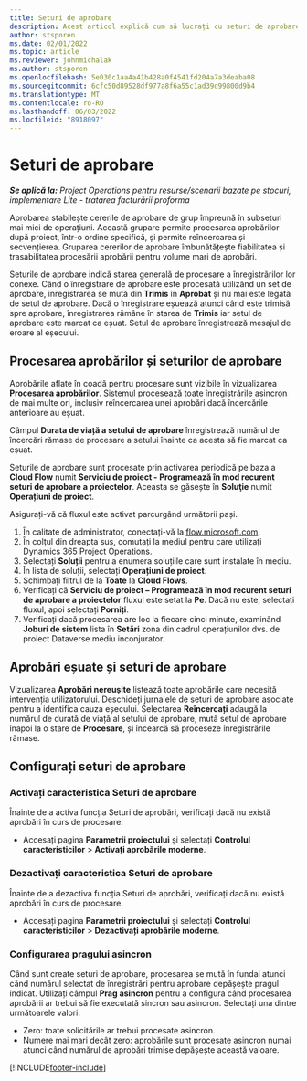 ```yaml
---
title: Seturi de aprobare
description: Acest articol explică cum să lucrați cu seturi de aprobare, solicitări și subseturile acelor operațiuni.
author: stsporen
ms.date: 02/01/2022
ms.topic: article
ms.reviewer: johnmichalak
ms.author: stsporen
ms.openlocfilehash: 5e030c1aa4a41b428a0f4541fd204a7a3deaba08
ms.sourcegitcommit: 6cfc50d89528df977a8f6a55c1ad39d99800d9b4
ms.translationtype: MT
ms.contentlocale: ro-RO
ms.lasthandoff: 06/03/2022
ms.locfileid: "8918097"
---
```

# <a name="approval-sets"></a>Seturi de aprobare

_**Se aplică la:** Project Operations pentru resurse/scenarii bazate pe stocuri, implementare Lite - tratarea facturării proforma_

Aprobarea stabilește cererile de aprobare de grup împreună în subseturi mai mici de operațiuni. Această grupare permite procesarea aprobărilor după proiect, într-o ordine specifică, și permite reîncercarea și secvențierea. Gruparea cererilor de aprobare îmbunătățește fiabilitatea și trasabilitatea procesării aprobării pentru volume mari de aprobări.

Seturile de aprobare indică starea generală de procesare a înregistrărilor lor conexe. Când o înregistrare de aprobare este procesată utilizând un set de aprobare, înregistrarea se mută din **Trimis** în **Aprobat** și nu mai este legată de setul de aprobare. Dacă o înregistrare eșuează atunci când este trimisă spre aprobare, înregistrarea rămâne în starea de **Trimis** iar setul de aprobare este marcat ca eșuat. Setul de aprobare înregistrează mesajul de eroare al eșecului.

## <a name="processing-approvals-and-approval-sets"></a>Procesarea aprobărilor și seturilor de aprobare
Aprobările aflate în coadă pentru procesare sunt vizibile în vizualizarea **Procesarea aprobărilor**. Sistemul procesează toate înregistrările asincron de mai multe ori, inclusiv reîncercarea unei aprobări dacă încercările anterioare au eșuat.

Câmpul **Durata de viață a setului de aprobare** înregistrează numărul de încercări rămase de procesare a setului înainte ca acesta să fie marcat ca eșuat.

Seturile de aprobare sunt procesate prin activarea periodică pe baza a **Cloud Flow** numit **Serviciu de proiect - Programează în mod recurent seturi de aprobare a proiectelor**. Aceasta se găsește în **Soluţie** numit **Operațiuni de proiect**. 

Asigurați-vă că fluxul este activat parcurgând următorii pași.

1. În calitate de administrator, conectați-vă la [flow.microsoft.com](https://powerautomate.microsoft.com).
2. În colțul din dreapta sus, comutați la mediul pentru care utilizați Dynamics 365 Project Operations.
3. Selectați **Soluții** pentru a enumera soluțiile care sunt instalate în mediu.
4. În lista de soluții, selectați **Operațiuni de proiect**.
5. Schimbați filtrul de la **Toate** la **Cloud Flows**.
6. Verificați că **Serviciu de proiect – Programează în mod recurent seturi de aprobare a proiectelor** fluxul este setat la **Pe**. Dacă nu este, selectați fluxul, apoi selectați **Porniți**.
7. Verificați dacă procesarea are loc la fiecare cinci minute, examinând **Joburi de sistem** lista în **Setări** zona din cadrul operațiunilor dvs. de proiect Dataverse mediu inconjurator.

## <a name="failed-approvals-and-approval-sets"></a>Aprobări eșuate și seturi de aprobare
Vizualizarea **Aprobări nereușite** listează toate aprobările care necesită intervenția utilizatorului. Deschideți jurnalele de seturi de aprobare asociate pentru a identifica cauza eșecului.
Selectarea **Reîncercați** adaugă la numărul de durată de viață al setului de aprobare, mută setul de aprobare înapoi la o stare de **Procesare**, și încearcă să proceseze înregistrările rămase.

## <a name="configure-approval-sets"></a>Configurați seturi de aprobare

### <a name="enable-the-approval-sets-feature"></a>Activați caracteristica Seturi de aprobare
Înainte de a activa funcția Seturi de aprobări, verificați dacă nu există aprobări în curs de procesare.

- Accesați pagina **Parametrii proiectului** și selectați **Controlul caracteristicilor** > **Activați aprobările moderne**.

### <a name="turn-off-the-approval-sets-feature"></a>Dezactivați caracteristica Seturi de aprobare
Înainte de a dezactiva funcția Seturi de aprobări, verificați dacă nu există aprobări în curs de procesare.

- Accesați pagina **Parametrii proiectului** și selectați **Controlul caracteristicilor** > **Dezactivați aprobările moderne**.

### <a name="configuring-the-asynchronous-threshold"></a>Configurarea pragului asincron 
Când sunt create seturi de aprobare, procesarea se mută în fundal atunci când numărul selectat de înregistrări pentru aprobare depășește pragul indicat. Utilizați câmpul **Prag asincron** pentru a configura când procesarea aprobării ar trebui să fie executată sincron sau asincron. Selectați una dintre următoarele valori:

  - Zero: toate solicitările ar trebui procesate asincron. 
  - Numere mai mari decât zero: aprobările sunt procesate asincron numai atunci când numărul de aprobări trimise depășește această valoare.

[!INCLUDE[footer-include](../includes/footer-banner.md)]

